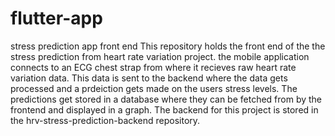 # flutter-app
stress prediction app front end
This repository holds the front end of the the stress prediction from heart rate variation project. 
the mobile application connects to an ECG chest strap from where it recieves raw heart rate variation data. This data is sent to the backend where the data gets processed and a prdeiction gets made on the users stress levels. The predictions get stored in a database where they can be fetched from by the frontend and displayed in a graph. 
The backend for this project is stored in the hrv-stress-prediction-backend repository. 
